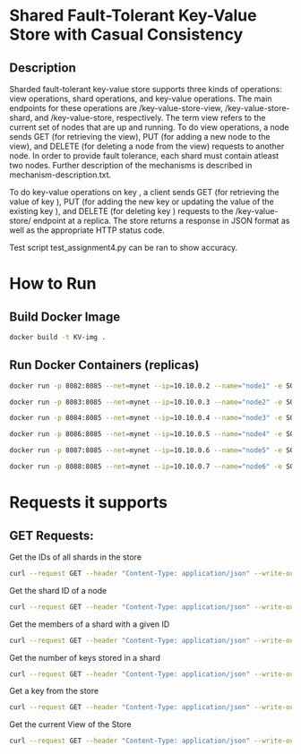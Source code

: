 # Shared Fault-Tolerant Key-Value Store with Casual Consistency

## Description
Sharded fault-tolerant key-value store supports three kinds of operations: view operations, shard operations, and key-value operations. The main endpoints for these operations are /key-value-store-view, /key-value-store-shard, and /key-value-store, respectively. The term view refers to the current set of nodes that are up and running. To do view operations, a node sends GET (for retrieving the view), PUT (for adding a new node to the view), and DELETE (for deleting a node from the view) requests to another node. In order to provide fault tolerance, each shard must contain atleast two nodes. Further description of the mechanisms is described in mechanism-description.txt.

To do key-value operations on key <key>, a client sends GET (for retrieving the value of key <key>), PUT (for adding the new key <key> or updating the value of the existing key <key>), and DELETE (for deleting key <key>) requests to the /key-value-store/<key> endpoint at a replica. The store returns a response in JSON format as well as the appropriate HTTP status code.
 
Test script test_assignment4.py can be ran to show accuracy.

# How to Run

## Build Docker Image
~~~bash
docker build -t KV-img .
~~~

## Run Docker Containers (replicas)
~~~bash
docker run -p 8082:8085 --net=mynet --ip=10.10.0.2 --name="node1" -e SOCKET_ADDRESS="10.10.0.2:8085" -e VIEW="10.10.0.2:8085,10.10.0.3:8085,10.10.0.4:8085,10.10.0.5:8085,10.10.0.6:8085,10.10.0.7:8085" -e SHARD_COUNT="2" KV-img

docker run -p 8083:8085 --net=mynet --ip=10.10.0.3 --name="node2" -e SOCKET_ADDRESS="10.10.0.3:8085" -e VIEW="10.10.0.2:8085,10.10.0.3:8085,10.10.0.4:8085,10.10.0.5:8085,10.10.0.6:8085,10.10.0.7:8085" -e SHARD_COUNT="2" KV-img

docker run -p 8084:8085 --net=mynet --ip=10.10.0.4 --name="node3" -e SOCKET_ADDRESS="10.10.0.4:8085" -e VIEW="10.10.0.2:8085,10.10.0.3:8085,10.10.0.4:8085,10.10.0.5:8085,10.10.0.6:8085,10.10.0.7:8085" -e SHARD_COUNT="2" KV-img

docker run -p 8086:8085 --net=mynet --ip=10.10.0.5 --name="node4" -e SOCKET_ADDRESS="10.10.0.5:8085" -e VIEW="10.10.0.2:8085,10.10.0.3:8085,10.10.0.4:8085,10.10.0.5:8085,10.10.0.6:8085,10.10.0.7:8085" -e SHARD_COUNT="2" KV-img

docker run -p 8087:8085 --net=mynet --ip=10.10.0.6 --name="node5" -e SOCKET_ADDRESS="10.10.0.6:8085" -e VIEW="10.10.0.2:8085,10.10.0.3:8085,10.10.0.4:8085,10.10.0.5:8085,10.10.0.6:8085,10.10.0.7:8085" -e SHARD_COUNT="2" KV-img

docker run -p 8088:8085 --net=mynet --ip=10.10.0.7 --name="node6" -e SOCKET_ADDRESS="10.10.0.7:8085" -e VIEW="10.10.0.2:8085,10.10.0.3:8085,10.10.0.4:8085,10.10.0.5:8085,10.10.0.6:8085,10.10.0.7:8085" -e SHARD_COUNT="2" KV-img
~~~

# Requests it supports

## GET Requests:
Get the IDs of all shards in the store
~~~bash
curl --request GET --header "Content-Type: application/json" --write-out "\n%{http_code}\n" http://<node-socket-address>/key-value-store-shard/shard-ids
~~~
Get the shard ID of a node
~~~bash
curl --request GET --header "Content-Type: application/json" --write-out "\n%{http_code}\n" http://<node-socket-address>/key-value-store-shard/node-shard-id
~~~
Get the members of a shard with a given ID
~~~bash
curl --request GET --header "Content-Type: application/json" --write-out "\n%{http_code}\n" http://<node-socket-address>/key-value-store-shard/shard-id-members/<shard-id>
~~~
Get the number of keys stored in a shard
~~~bash
curl --request GET --header "Content-Type: application/json" --write-out "\n%{http_code}\n" http://<node-socket-address>/key-value-store-shard/shard-id-key-count/<shard-id>
~~~
Get a key from the store
~~~bash
curl --request GET --header "Content-Type: application/json" --write-out "\n%{http_code}\n" http://<node-socket-address>/key-value-store/<key>
~~~

Get the current View of the Store
~~~bash
curl --request GET --header "Content-Type: application/json" --write-out "\n%{http_code}\n" http://<node-socket-address>/key-value-store-view
~~~
 
